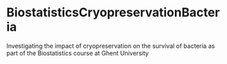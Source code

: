 # BiostatisticsCryopreservationBacteria
Investigating the impact of cryopreservation on the survival of bacteria as part of the Biostatistics course at Ghent University
